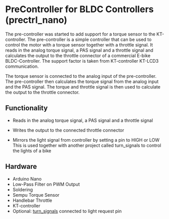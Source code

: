 # PreController for BLDC Controllers (prectrl_nano)

The pre-controller was started to add support for a torque sensor to the KT-controller. The pre-controller is a simple controller that can be used to control the motor with a torque sensor together with a throttle signal. It reads in the analog torque signal, a PAS signal and a throttle signal and calculates the output to the throttle connector of a commercial E-bike BLDC-Controller. The support factor is taken from KT-controller KT-LCD3 communication.

The torque sensor is connected to the analog input of the pre-controller. The pre-controller then calculates the torque signal from the analog input and the PAS signal. The torque and throttle signal is then used to calculate the output to the throttle connector.

## Functionality

* Reads in the analog torque signal, a PAS signal and a throttle signal

* Writes the output to the connected throttle connector

* Mirrors the light signal from controller by setting a pin to HIGH or LOW
  This is used together with another project called turn_signals to control the lights of a bike

## Hardware

* Arduino Nano
* Low-Pass Filter on PWM Output
* Soldering
* Sempu Torque Sensor
* Handlebar Throttle
* KT-controller
* Optional: [turn_signals](https://github.com/happydasch/turn_signals/) connected to light request pin
